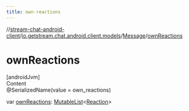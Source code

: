 ```yaml
---
title: own-reactions
---
```

//[stream-chat-android-client](../../../index.md)/[io.getstream.chat.android.client.models](../index.md)/[Message](index.md)/[ownReactions](ownReactions.md)



# ownReactions  
[androidJvm]  
Content  
@SerializedName(value = own_reactions)  
  
var [ownReactions](ownReactions.md): [MutableList](https://kotlinlang.org/api/latest/jvm/stdlib/kotlin.collections/-mutable-list/index.html)&lt;[Reaction](../Reaction/index.md)&gt;  



